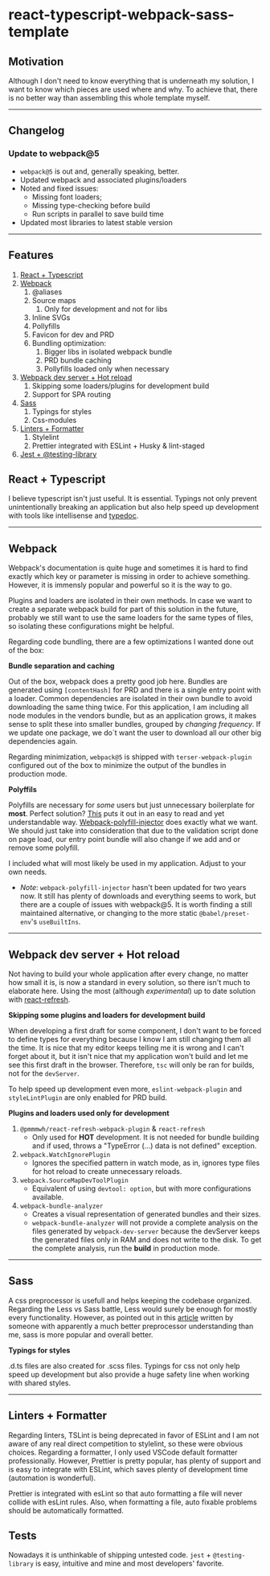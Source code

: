 # react-typescript-webpack-sass-template

## Motivation

Although I don't need to know everything that is underneath my solution, I want to know which pieces are used where and why. To achieve that, there is no better way than assembling this whole template myself.

---

## Changelog

### Update to webpack@5

-   `webpack@5` is out and, generally speaking, better.
-   Updated webpack and associated plugins/loaders
-   Noted and fixed issues:
    -   Missing font loaders;
    -   Missing type-checking before build
    -   Run scripts in parallel to save build time
-   Updated most libraries to latest stable version

---

## Features

1.  [React + Typescript](#react--typescript)
2.  [Webpack](#webpack)
    1.  @aliases
    2.  Source maps
        1. Only for development and not for libs
    3.  Inline SVGs
    4.  Pollyfills
    5.  Favicon for dev and PRD
    6.  Bundling optimization:
        1. Bigger libs in isolated webpack bundle
        2. PRD bundle caching
        3. Pollyfills loaded only when necessary
3.  [Webpack dev server + Hot reload](#webpack-dev-server--hot-reload)
    1. Skipping some loaders/plugins for development build
    2. Support for SPA routing
4.  [Sass](#sass)
    1.  Typings for styles
    2.  Css-modules
5.  [Linters + Formatter](#linters--formatter)
    1. Stylelint
    2. Prettier integrated with ESLint + Husky & lint-staged
6.  [Jest + @testing-library](#Tests)

## React + Typescript

I believe typescript isn't just useful. It is essential.
Typings not only prevent unintentionally breaking an application but also help speed up development with tools like intellisense and [typedoc](https://typedoc.org/guides/doccomments/).

---

## Webpack

Webpack's documentation is quite huge and sometimes it is hard to find exactly which key or parameter is missing in order to achieve something. However, it is immensly popular and powerful so it is the way to go.

Plugins and loaders are isolated in their own methods. In case we want to create a separate webpack build for part of this solution in the future, probably we still want to use the same loaders for the same types of files, so isolating these configurations might be helpful.

Regarding code bundling, there are a few optimizations I wanted done out of the box:

**Bundle separation and caching**

Out of the box, webpack does a pretty good job here.
Bundles are generated using `[contentHash]` for PRD and there is a single entry point with a loader.
Common dependencies are isolated in their own bundle to avoid downloading the same thing twice.
For this application, I am including all node modules in the vendors bundle, but as an application grows, it makes sense to split these into smaller bundles, grouped by _changing frequency_. If we update one package, we do´t want the user to download all our other big dependencies again.

Regarding minimization, `webpack@5` is shipped with `terser-webpack-plugin` configured out of the box to minimize the output of the bundles in production mode.

**Polyffils**

Polyfills are necessary for _some_ users but just unnecessary boilerplate for **most**.
Perfect solution? [This](https://medium.com/hackernoon/polyfills-everything-you-ever-wanted-to-know-or-maybe-a-bit-less-7c8de164e423) puts it out in an easy to read and yet understandable way. [Webpack-polyfill-injector](https://www.npmjs.com/package/webpack-polyfill-injector) does exactly what we want.
We should just take into consideration that due to the validation script done on page load, our entry point bundle will also change if we add and or remove some polyfill.

I included what will most likely be used in my application. Adjust to your own needs.

-   _Note_: `webpack-polyfill-injector` hasn't been updated for two years now. It still has plenty of downloads and everything seems to work, but there are a couple of issues with webpack@5. It is worth finding a still maintained alternative, or changing to the more static `@babel/preset-env`'s `useBuiltIns`.

---

## Webpack dev server + Hot reload

Not having to build your whole application after every change, no matter how small it is, is now a standard in every solution, so there isn't much to elaborate here. Using the most (although _experimental_) up to date solution with [react-refresh](https://github.com/pmmmwh/react-refresh-webpack-plugin).

**Skipping some plugins and loaders for development build**

When developing a first draft for some component, I don't want to be forced to define types for everything because I know I am still changing them all the time. It is nice that my editor keeps telling me it is wrong and I can't forget about it, but it isn't nice that my application won't build and let me see this first draft in the browser. Therefore, `tsc` will only be ran for builds, not for the `devServer`.

To help speed up development even more, `eslint-webpack-plugin` and `styleLintPlugin` are only enabled for PRD build.

**Plugins and loaders used only for development**

1. `@pmmmwh/react-refresh-webpack-plugin` & `react-refresh`
    - Only used for **HOT** development. It is not needed for bundle building and if used, throws a "TypeError (...) data is not defined" exception.
2. `webpack.WatchIgnorePlugin`
    - Ignores the specified pattern in watch mode, as in, ignores type files for hot reload to create unnecessary reloads.
3. `webpack.SourceMapDevToolPlugin`
    - Equivalent of using `devtool: option`, but with more configurations available.
4. `webpack-bundle-analyzer`
    - Creates a visual representation of generated bundles and their sizes.
    - `webpack-bundle-analyzer` will not provide a complete analysis on the files generated by `webpack-dev-server` because the devServer keeps the generated files only in RAM and does not write to the disk. To get the complete analysis, run the **build** in production mode.

---

## Sass

A css preprocessor is usefull and helps keeping the codebase organized.
Regarding the Less vs Sass battle, Less would surely be enough for mostly every functionality. However, as pointed out in this [article](https://css-tricks.com/sass-vs-less/) written by someone with apparently a much better preprocessor understanding than me, sass is more popular and overall better.

**Typings for styles**

.d.ts files are also created for .scss files.
Typings for css not only help speed up development but also provide a huge safety line when working with shared styles.

---

## Linters + Formatter

Regarding linters, TSLint is being deprecated in favor of ESLint and I am not aware of any real direct competition to stylelint, so these were obvious choices.
Regarding a formatter, I only used VSCode default formatter professionally. However, Prettier is pretty popular, has plenty of support and is easy to integrate with ESLint, which saves plenty of development time (automation is wonderful).

Prettier is integrated with esLint so that auto formatting a file will never collide with esLint rules. Also, when formatting a file, auto fixable problems should be automatically formatted.

## Tests

Nowadays it is unthinkable of shipping untested code. `jest` + `@testing-library` is easy, intuitive and mine and most developers' favorite.
